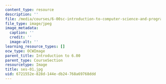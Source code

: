 ```yaml
---
content_type: resource
description: ''
file: /media/courses/6-00sc-introduction-to-computer-science-and-programming-spring-2011/6721552e828d144edb24768a69768ddd_ses-01.jpg
file_type: image/jpeg
image_metadata:
  caption: ''
  credit: ''
  image-alt: ''
learning_resource_types: []
ocw_type: OCWImage
parent_title: Introduction to 6.00
parent_type: CourseSection
resourcetype: Image
title: ses-01.jpg
uid: 6721552e-828d-144e-db24-768a69768ddd
---
```

